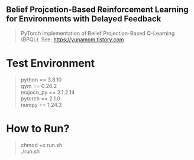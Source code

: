 ## Belief Projcetion-Based Reinforcement Learning for Environments with Delayed Feedback

>PyTorch implementation of Belief Projection-Based Q-Learning (BPQL).
>See: https://yunamom.tistory.com

# Test Environment
>python == 3.8.10<br/>
>gym == 0.26.2<br/>
>mujoco_py == 2.1.2.14<br/>
>pytorch == 2.1.0<br/>
>numpy == 1.24.3<br/>

# How to Run?
>chmod +x run.sh<br/>
>./run.sh
